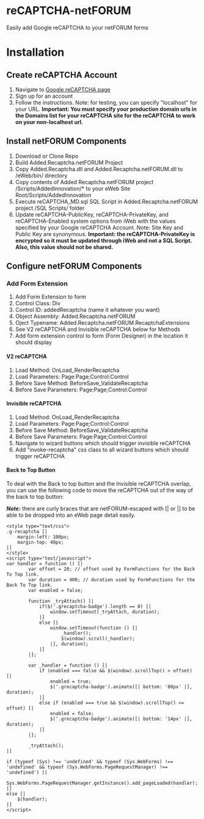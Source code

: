 # reCAPTCHA-netFORUM
Easily add Google reCAPTCHA to your netFORUM forms

# Installation
## Create reCAPTCHA Account
1. Navigate to [Google reCAPTCHA page](https://www.google.com/recaptcha/admin)
1. Sign up for an account
1. Follow the instructions. Note: for testing, you can specify "localhost" for your URL. **Important: You must specify your production domain urls in the Domains list for your reCAPTCHA site for the reCAPTCHA to work on your non-localhost url.**

## Install netFORUM Components
1. Download or Clone Repo
1. Build Added.Recaptcha.netFORUM Project
1. Copy Added.Recaptcha.dll and Added.Recaptcha.netFORUM.dll to /eWeb/bin/ directory
1. Copy contents of Added Recaptcha.netFORUM project /Scripts/AddedInnovation/* to your eWeb Site Root/Scripts/AddedInnovation
1. Execute reCAPTCHA_MD.sql SQL Script in Added.Recaptcha.netFORUM project /SQL Scripts/ folder
1. Update reCAPTCHA-PublicKey, reCAPTCHA-PrivateKey, and reCAPTCHA-Enabled system options from iWeb with the values specified by your Google reCAPTCHA Account. Note: Site Key and Public Key are synonymous. **Important: the reCAPTCHA-PrivateKey is encrypted so it must be updated through iWeb and not a SQL Script. Also, this value should not be shared.**

## Configure netFORUM Components
### Add Form Extension
1. Add Form Extension to form
1. Control Class: Div
1. Control ID: addedRecaptcha (name it whatever you want)
1. Object Assembly: Added.Recaptcha.netFORUM
1. Oject Typename: Added.Recaptcha.netFORUM.RecaptchaExtensions
1. See V2 reCAPTCHA and Invisible reCAPTCHA below for Methods
1. Add form extension control to form (Form Designer) in the location it should display
#### V2 reCAPTCHA
1. Load Method: OnLoad_RenderRecaptcha
1. Load Parameters: Page:Page;Control:Control
1. Before Save Method: BeforeSave_ValidateRecaptcha
1. Before Save Parameters: Page:Page;Control:Control

#### Invisible reCAPTCHA
1. Load Method: OnLoad_RenderRecaptcha
1. Load Parameters: Page:Page;Control:Control
1. Before Save Method: BeforeSave_ValidateRecaptcha
1. Before Save Parameters: Page:Page;Control:Control
1. Navigate to wizard buttons which should trigger invisible reCAPTCHA
1. Add "invoke-recaptcha" css class to all wizard buttons which should trigger reCAPTCHA

#### Back to Top Button
To deal with the Back to top button and the Invisible reCAPTCHA overlap, you can use the following code to move the reCAPTCHA out of the way of the back to top button:

***Note:*** there are curly braces that are netFORUM-escaped with [| or |] to be able to be dropped into an eWeb page detail easily.

```
<style type="text/css">
.g-recaptcha [|
    margin-left: 100px;
    margin-top: 40px;
|]
</style>
<script type="text/javascript">
var handler = function () [|
        var offset = 20; // offset used by FormFunctions for the Back To Top link.
        var duration = 400; // duration used by FormFunctions for the Back To Top link.
        var enabled = false;

        function _tryAttach() [|
            if($('.grecaptcha-badge').length == 0) [|
                window.setTimeout(_tryAttach, duration);
            |]
            else [|
                window.setTimeout(function () [|
                    _handler();
                    $(window).scroll(_handler);
                |], duration);
            |]
        |];

        var _handler = function () [|
            if (enabled === false && $(window).scrollTop() > offset) [|
                enabled = true;
                $('.grecaptcha-badge').animate([| bottom: '80px' |], duration);
            |] 
            else if (enabled === true && $(window).scrollTop() <= offset) [|
                enabled = false;
                $('.grecaptcha-badge').animate([| bottom: '14px' |], duration);
            |]
        |];

        _tryAttach();
|]

if (typeof (Sys) !== 'undefined' && typeof (Sys.WebForms) !== 'undefined' && typeof (Sys.WebForms.PageRequestManager) !== 'undefined') [|
    Sys.WebForms.PageRequestManager.getInstance().add_pageLoaded(handler);
|]
else [|
    $(handler);
|]
</script>
```
